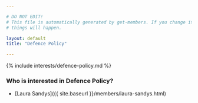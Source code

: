 ```yaml
---

# DO NOT EDIT!
# This file is automatically generated by get-members. If you change it, bad
# things will happen.

layout: default
title: "Defence Policy"

---
```


{% include interests/defence-policy.md %}

### Who is interested in Defence Policy?


* [Laura Sandys]({{ site.baseurl }}/members/laura-sandys.html)
